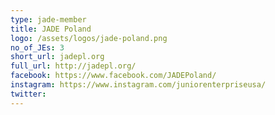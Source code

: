 ```yaml
---
type: jade-member
title: JADE Poland
logo: /assets/logos/jade-poland.png
no_of_JEs: 3
short_url: jadepl.org
full_url: http://jadepl.org/
facebook: https://www.facebook.com/JADEPoland/
instagram: https://www.instagram.com/juniorenterpriseusa/
twitter:
---
```

